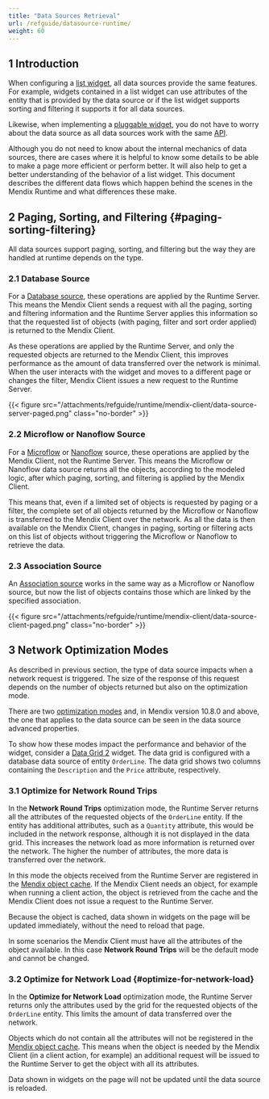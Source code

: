 ```yaml
---
title: "Data Sources Retrieval"
url: /refguide/datasource-runtime/
weight: 60
---
```


## 1 Introduction

When configuring a [list widget](/refguide/data-sources/#list-widgets), all data sources provide the same features. For example, widgets contained in a list widget can use attributes of the entity that is provided by the data source or if the list widget supports sorting and filtering it supports it for all data sources.

Likewise, when implementing a [pluggable widget](/apidocs-mxsdk/apidocs/pluggable-widgets/), you do not have to worry about the data source as all data sources work with the same [API](/apidocs-mxsdk/apidocs/pluggable-widgets-client-apis-list-values/).

Although you do not need to know about the internal mechanics of data sources, there are cases where it is helpful to know some details to be able to make a page more efficient or perform better. It will also help to get a better understanding of the behavior of a list widget. This document describes the different data flows which happen behind the scenes in the Mendix Runtime and what differences these make.

## 2 Paging, Sorting, and Filtering {#paging-sorting-filtering}

All data sources support paging, sorting, and filtering but the way they are handled at runtime depends on the type.

### 2.1 Database Source

For a [Database source](/refguide/database-source/), these operations are applied by the Runtime Server. This means the Mendix Client sends a request with all the paging, sorting and filtering information and the Runtime Server applies this information so that the requested list of objects (with paging, filter and sort order applied) is returned to the Mendix Client.

As these operations are applied by the Runtime Server, and only the requested objects are returned to the Mendix Client, this improves performance as the amount of data transferred over the network is minimal. When the user interacts with the widget and moves to a different page or changes the filter, Mendix Client issues a new request to the Runtime Server.

{{< figure src="/attachments/refguide/runtime/mendix-client/data-source-server-paged.png" class="no-border" >}}

### 2.2 Microflow or Nanoflow Source

For a [Microflow](/refguide/microflow-source/) or [Nanoflow](/refguide/nanoflow-source/) source, these operations are applied by the Mendix Client, not the Runtime Server. This means the Microflow or Nanoflow data source returns all the objects, according to the modeled logic, after which paging, sorting, and filtering is applied by the Mendix Client.

This means that, even if a limited set of objects is requested by paging or a filter, the complete set of all objects returned by the Microflow or Nanoflow is transferred to the Mendix Client over the network. As all the data is then available on the Mendix Client, changes in paging, sorting or filtering acts on this list of objects without triggering the Microflow or Nanoflow to retrieve the data.

### 2.3 Association Source

An [Association source](/refguide/association-source/) works in the same way as a Microflow or Nanoflow source, but now the list of objects contains those which are linked by the specified association.

{{< figure src="/attachments/refguide/runtime/mendix-client/data-source-client-paged.png" class="no-border" >}}

## 3 Network Optimization Modes

As described in previous section, the type of data source impacts when a network request is triggered. The size of the response of this request depends on the number of objects returned but also on the optimization mode.

There are two [optimization modes](/refguide/data-sources/#optimization-mode) and, in Mendix version 10.8.0 and above, the one that applies to the data source can be seen in the data source advanced properties.

To show how these modes impact the performance and behavior of the widget, consider a [Data Grid 2](/appstore/modules/data-grid-2/) widget. The data grid is configured with a database data source of entity `OrderLine`. The data grid shows two columns containing the `Description` and the `Price` attribute, respectively.

### 3.1 Optimize for Network Round Trips

In the **Network Round Trips** optimization mode, the Runtime Server returns all the attributes of the requested objects of the `OrderLine` entity. If the entity has additional attributes, such as a `Quantity` attribute, this would be included in the network response, although it is not displayed in the data grid. This increases the network load as more information is returned over the network. The higher the number of attributes, the more data is transferred over the network.

In this mode the objects received from the Runtime Server are registered in the [Mendix object cache](/refguide/mendix-client/#object-cache). If the Mendix Client needs an object, for example when running a client action, the object is retrieved from the cache and the Mendix Client does not issue a request to the Runtime Server.

Because the object is cached, data shown in widgets on the page will be updated immediately, without the need to reload that page.

In some scenarios the Mendix Client must have all the attributes of the object available. In this case **Network Round Trips** will be the default mode and cannot be changed.

### 3.2 Optimize for Network Load {#optimize-for-network-load}

In the **Optimize for Network Load** optimization mode, the Runtime Server returns only the attributes used by the grid for the requested objects of the `OrderLine` entity. This limits the amount of data transferred over the network.

Objects which do not contain all the attributes will not be registered in the [Mendix object cache](/refguide/mendix-client/#object-cache). This means when the object is needed by the Mendix Client (in a client action, for example) an additional request will be issued to the Runtime Server to get the object with all its attributes.

Data shown in widgets on the page will not be updated until the data source is reloaded.
